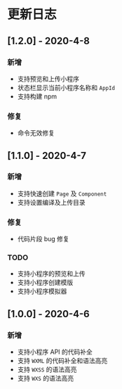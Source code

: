 # 更新日志

## [1.2.0] - 2020-4-8
### 新增
- 支持预览和上传小程序
- 状态栏显示当前小程序名称和 `AppId`
- 支持构建 npm
### 修复
- 命令无效修复

## [1.1.0] - 2020-4-7
### 新增
- 支持快速创建 `Page` 及 `Component`
- 支持设置编译及上传目录
### 修复
- 代码片段 bug 修复

### TODO
- 支持小程序的预览和上传
- 支持小程序创建模版
- 支持小程序模拟器

## [1.0.0] - 2020-4-6
### 新增
- 支持小程序 API 的代码补全
- 支持 `WXML` 的代码补全和语法高亮
- 支持 `WXSS` 的语法高亮
- 支持 `WXS` 的语法高亮

